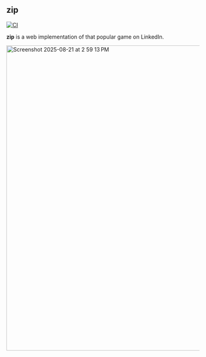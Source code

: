 ## zip

[![CI](https://github.com/terror/zip/actions/workflows/ci.yaml/badge.svg)](https://github.com/terror/zip/actions/workflows/ci.yaml)

**zip** is a web implementation of that popular game on LinkedIn.

<img width="933" height="796" alt="Screenshot 2025-08-21 at 2 59 13 PM" src="https://github.com/user-attachments/assets/8e09e8ca-3463-49bd-8cc3-23013ac2b347" />
